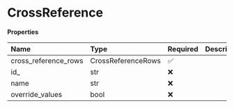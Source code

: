 # CrossReference

**Properties**

| Name                 | Type               | Required | Description |
| :------------------- | :----------------- | :------- | :---------- |
| cross_reference_rows | CrossReferenceRows | ✅       |             |
| id\_                 | str                | ❌       |             |
| name                 | str                | ❌       |             |
| override_values      | bool               | ❌       |             |

